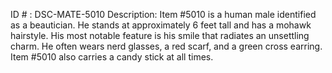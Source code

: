 ID # : DSC-MATE-5010
Description: Item #5010 is a human male identified as a beautician. He stands at approximately 6 feet tall and has a mohawk hairstyle. His most notable feature is his smile that radiates an unsettling charm. He often wears nerd glasses, a red scarf, and a green cross earring. Item #5010 also carries a candy stick at all times.